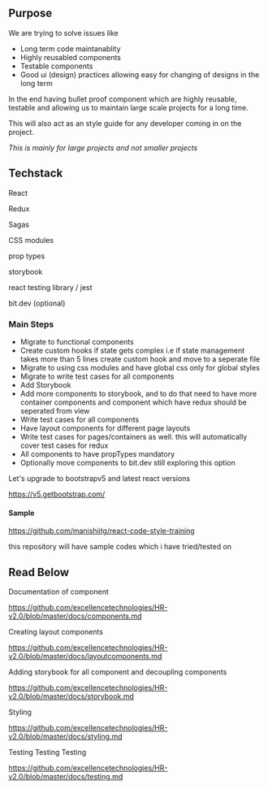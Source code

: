 ## Purpose

We are trying to solve issues like

- Long term code maintanablity 
- Highly reusabled components
- Testable components
- Good ui (design) practices allowing easy for changing of designs in the long term


In the end having bullet proof component which are highly reusable, testable and allowing us to maintain large scale projects for a long time.

This will also act as an style guide for any developer coming in on the project.

*This is mainly for large projects and not smaller projects*

## Techstack

React

Redux

Sagas

CSS modules

prop types

storybook

react testing library / jest

bit.dev (optional)

### Main Steps

- Migrate to functional components
- Create custom hooks if state gets complex i.e if state management takes more than 5 lines create custom hook and move to a seperate file
- Migrate to using css modules and have global css only for global styles
- Migrate to write test cases for all components
- Add Storybook
- Add more components to storybook, and to do that need to have more container components and component which have redux should be seperated from view 
- Write test cases for all components
- Have layout components for different page layouts
- Write test cases for pages/containers as well. this will automatically cover test cases for redux
- All components to have propTypes mandatory
- Optionally move components to bit.dev still exploring this option

Let's upgrade to bootstrapv5 and latest react versions

https://v5.getbootstrap.com/

#### Sample 

https://github.com/manishiitg/react-code-style-training

this repository will have sample codes which i have tried/tested on

## Read Below

Documentation of component

https://github.com/excellencetechnologies/HR-v2.0/blob/master/docs/components.md

Creating layout components

https://github.com/excellencetechnologies/HR-v2.0/blob/master/docs/layoutcomponents.md


Adding storybook for all component and decoupling components

https://github.com/excellencetechnologies/HR-v2.0/blob/master/docs/storybook.md

Styling

https://github.com/excellencetechnologies/HR-v2.0/blob/master/docs/styling.md

Testing Testing Testing 

https://github.com/excellencetechnologies/HR-v2.0/blob/master/docs/testing.md

